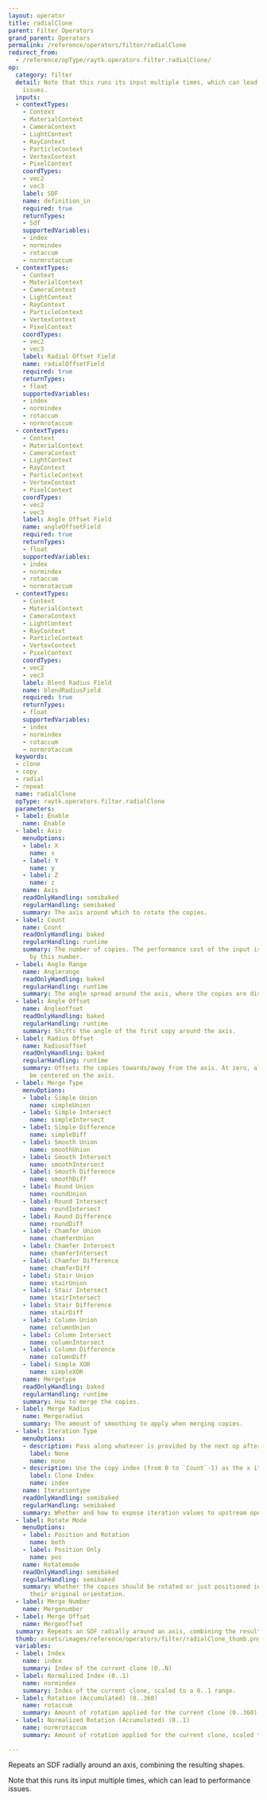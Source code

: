 ```yaml
---
layout: operator
title: radialClone
parent: Filter Operators
grand_parent: Operators
permalink: /reference/operators/filter/radialClone
redirect_from:
  - /reference/opType/raytk.operators.filter.radialClone/
op:
  category: filter
  detail: Note that this runs its input multiple times, which can lead to performance
    issues.
  inputs:
  - contextTypes:
    - Context
    - MaterialContext
    - CameraContext
    - LightContext
    - RayContext
    - ParticleContext
    - VertexContext
    - PixelContext
    coordTypes:
    - vec2
    - vec3
    label: SDF
    name: definition_in
    required: true
    returnTypes:
    - Sdf
    supportedVariables:
    - index
    - normindex
    - rotaccum
    - normrotaccum
  - contextTypes:
    - Context
    - MaterialContext
    - CameraContext
    - LightContext
    - RayContext
    - ParticleContext
    - VertexContext
    - PixelContext
    coordTypes:
    - vec2
    - vec3
    label: Radial Offset Field
    name: radialOffsetField
    required: true
    returnTypes:
    - float
    supportedVariables:
    - index
    - normindex
    - rotaccum
    - normrotaccum
  - contextTypes:
    - Context
    - MaterialContext
    - CameraContext
    - LightContext
    - RayContext
    - ParticleContext
    - VertexContext
    - PixelContext
    coordTypes:
    - vec2
    - vec3
    label: Angle Offset Field
    name: angleOffsetField
    required: true
    returnTypes:
    - float
    supportedVariables:
    - index
    - normindex
    - rotaccum
    - normrotaccum
  - contextTypes:
    - Context
    - MaterialContext
    - CameraContext
    - LightContext
    - RayContext
    - ParticleContext
    - VertexContext
    - PixelContext
    coordTypes:
    - vec2
    - vec3
    label: Blend Radius Field
    name: blendRadiusField
    required: true
    returnTypes:
    - float
    supportedVariables:
    - index
    - normindex
    - rotaccum
    - normrotaccum
  keywords:
  - clone
  - copy
  - radial
  - repeat
  name: radialClone
  opType: raytk.operators.filter.radialClone
  parameters:
  - label: Enable
    name: Enable
  - label: Axis
    menuOptions:
    - label: X
      name: x
    - label: Y
      name: y
    - label: Z
      name: z
    name: Axis
    readOnlyHandling: semibaked
    regularHandling: semibaked
    summary: The axis around which to rotate the copies.
  - label: Count
    name: Count
    readOnlyHandling: baked
    regularHandling: runtime
    summary: The number of copies. The performance cost of the input is multiplied
      by this number.
  - label: Angle Range
    name: Anglerange
    readOnlyHandling: baked
    regularHandling: runtime
    summary: The angle spread around the axis, where the copies are distributed.
  - label: Angle Offset
    name: Angleoffset
    readOnlyHandling: baked
    regularHandling: runtime
    summary: Shifts the angle of the first copy around the axis.
  - label: Radius Offset
    name: Radiusoffset
    readOnlyHandling: baked
    regularHandling: runtime
    summary: Offsets the copies towards/away from the axis. At zero, all copies will
      be centered on the axis.
  - label: Merge Type
    menuOptions:
    - label: Simple Union
      name: simpleUnion
    - label: Simple Intersect
      name: simpleIntersect
    - label: Simple Difference
      name: simpleDiff
    - label: Smooth Union
      name: smoothUnion
    - label: Smooth Intersect
      name: smoothIntersect
    - label: Smooth Difference
      name: smoothDiff
    - label: Round Union
      name: roundUnion
    - label: Round Intersect
      name: roundIntersect
    - label: Round Difference
      name: roundDiff
    - label: Chamfer Union
      name: chamferUnion
    - label: Chamfer Intersect
      name: chamferIntersect
    - label: Chamfer Difference
      name: chamferDiff
    - label: Stair Union
      name: stairUnion
    - label: Stair Intersect
      name: stairIntersect
    - label: Stair Difference
      name: stairDiff
    - label: Column Union
      name: columnUnion
    - label: Column Intersect
      name: columnIntersect
    - label: Column Difference
      name: columnDiff
    - label: Simple XOR
      name: simpleXOR
    name: Mergetype
    readOnlyHandling: baked
    regularHandling: runtime
    summary: How to merge the copies.
  - label: Merge Radius
    name: Mergeradius
    summary: The amount of smoothing to apply when merging copies.
  - label: Iteration Type
    menuOptions:
    - description: Pass along whatever is provided by the next op after this one.
      label: None
      name: none
    - description: Use the copy index (from 0 to `Count`-1) as the x iteration value.
      label: Clone Index
      name: index
    name: Iterationtype
    readOnlyHandling: semibaked
    regularHandling: semibaked
    summary: Whether and how to expose iteration values to upstream operators.
  - label: Rotate Mode
    menuOptions:
    - label: Position and Rotation
      name: both
    - label: Position Only
      name: pos
    name: Rotatemode
    readOnlyHandling: semibaked
    regularHandling: semibaked
    summary: Whether the copies should be rotated or just positioned in a ring in
      their original orientation.
  - label: Merge Number
    name: Mergenumber
  - label: Merge Offset
    name: Mergeoffset
  summary: Repeats an SDF radially around an axis, combining the resulting shapes.
  thumb: assets/images/reference/operators/filter/radialClone_thumb.png
  variables:
  - label: Index
    name: index
    summary: Index of the current clone (0..N)
  - label: Normalized Index (0..1)
    name: normindex
    summary: Index of the current clone, scaled to a 0..1 range.
  - label: Rotation (Accumulated) (0..360)
    name: rotaccum
    summary: Amount of rotation applied for the current clone (0..360).
  - label: Normalized Rotation (Accumulated) (0..1)
    name: normrotaccum
    summary: Amount of rotation applied for the current clone, scaled to 0..1 range.

---
```



Repeats an SDF radially around an axis, combining the resulting shapes.

Note that this runs its input multiple times, which can lead to performance issues.